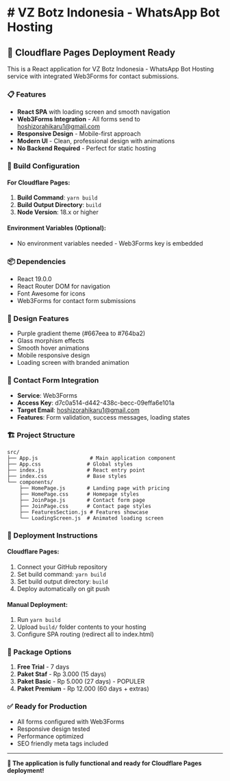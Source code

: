 # # VZ Botz Indonesia - WhatsApp Bot Hosting

## 🚀 Cloudflare Pages Deployment Ready

This is a React application for VZ Botz Indonesia - WhatsApp Bot Hosting service with integrated Web3Forms for contact submissions.

### 📋 Features
- **React SPA** with loading screen and smooth navigation
- **Web3Forms Integration** - All forms send to hoshizorahikaru1@gmail.com
- **Responsive Design** - Mobile-first approach
- **Modern UI** - Clean, professional design with animations
- **No Backend Required** - Perfect for static hosting

### 🔧 Build Configuration

#### For Cloudflare Pages:
1. **Build Command**: `yarn build`
2. **Build Output Directory**: `build`
3. **Node Version**: 18.x or higher

#### Environment Variables (Optional):
- No environment variables needed - Web3Forms key is embedded

### 📦 Dependencies
- React 19.0.0
- React Router DOM for navigation  
- Font Awesome for icons
- Web3Forms for contact form submissions

### 🎨 Design Features
- Purple gradient theme (#667eea to #764ba2)
- Glass morphism effects
- Smooth hover animations
- Mobile responsive design
- Loading screen with branded animation

### 📧 Contact Form Integration
- **Service**: Web3Forms
- **Access Key**: d7c0a514-d442-438c-becc-09effa6e101a
- **Target Email**: hoshizorahikaru1@gmail.com
- **Features**: Form validation, success messages, loading states

### 🏗️ Project Structure
```
src/
├── App.js                 # Main application component
├── App.css               # Global styles
├── index.js              # React entry point
├── index.css             # Base styles
└── components/
    ├── HomePage.js       # Landing page with pricing
    ├── HomePage.css      # Homepage styles
    ├── JoinPage.js       # Contact form page
    ├── JoinPage.css      # Contact page styles
    ├── FeaturesSection.js # Features showcase
    └── LoadingScreen.js  # Animated loading screen
```

### 🚀 Deployment Instructions

#### Cloudflare Pages:
1. Connect your GitHub repository
2. Set build command: `yarn build`
3. Set build output directory: `build`
4. Deploy automatically on git push

#### Manual Deployment:
1. Run `yarn build`
2. Upload `build/` folder contents to your hosting
3. Configure SPA routing (redirect all to index.html)

### 🎯 Package Options
1. **Free Trial** - 7 days
2. **Paket Staf** - Rp 3.000 (15 days)
3. **Paket Basic** - Rp 5.000 (27 days) - POPULER  
4. **Paket Premium** - Rp 12.000 (60 days + extras)

### ✅ Ready for Production
- All forms configured with Web3Forms
- Responsive design tested
- Performance optimized
- SEO friendly meta tags included

---

**🎉 The application is fully functional and ready for Cloudflare Pages deployment!**
